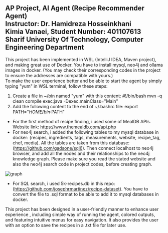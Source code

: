 AP Project, AI Agent (Recipe Recommender Agent) <br>
Instructor: Dr. Hamidreza Hosseinkhani <br>
Kimia Vanaei, Student Number: 401107613 <br>
Sharif University Of Technology, Computer Engineering Department
----------------------------------------------------------

This project has been implemented in WSL (IntelliJ IDEA, Maven project), and making great use of Docker. You have to install mysql, neo4j and ollama images in docker. (You may check their corresponding codes in the project to ensure the addresses are compatible with yours.) <br>
To make the user experience better and be able to start the agent by simply typing "yum" in WSL terminal, follow these steps:

1. Create a file in ~/bin named "yum" with this content:    #!/bin/bash mvn -q clean compile exec:java -Dexec.mainClass="Main" <br>
2. Add the following content to the end of ~/.bashrc file:    export PATH="$HOME/bin:$PATH" <br>

- For the first method of recipe finding, i used some of MealDB APIs. Website link:    https://www.themealdb.com/api.php <br>
- For neo4j search, i added the following tables to my mysql database in docker: (recipes, ingredients, tags, measurements, website, recipe_tag, chef, media). All the tables are taken from this database: (https://github.com/gadsone/sql6). Then connect localhost to neo4j browser, and add all the nodes and their relationships to the neo4j knowledge graph. Please make sure you read the stated website and also the neo4j search code in project codes, before creating graph.  <br>

![graph](https://github.com/user-attachments/assets/1427f100-5a88-4589-8a20-9ff6896b491f)

- For SQL search, i used 5k-recipes.db in this repo: (https://github.com/josephrmartinez/recipe-dataset). You have to convert the file to .sql format to be able to add it to mysql databases in docker.

This project has been designed in a user-friendly manner to enhance user experience , including simple way of running the agent, colored outputs, and featuring intuitive menus for easy navigation. It also provides the user with an option to save the recipes in a .txt file for later use.
